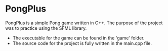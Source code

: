 # PongPlus
PongPlus is a simple Pong game written in C++. The purpose of the project was to practice using the SFML library.

- The executable for the game can be found in the 'game' folder.
- The source code for the project is fully written in the main.cpp file.
